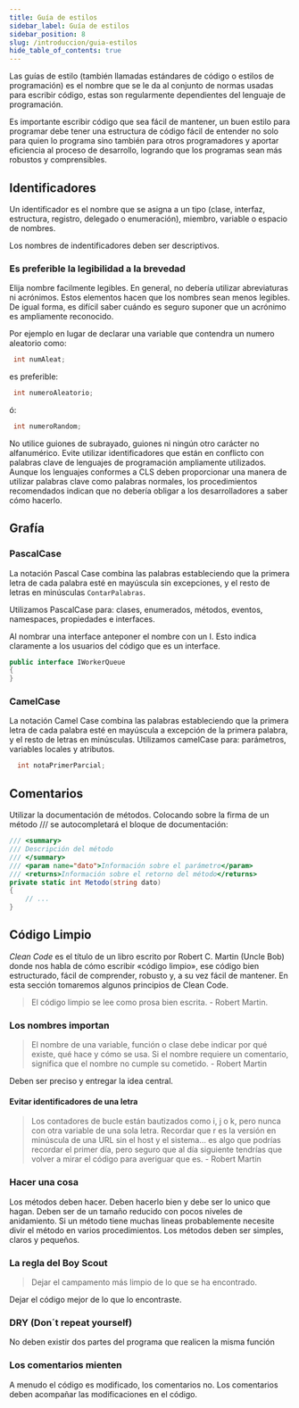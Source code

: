 ```yaml
---
title: Guía de estilos
sidebar_label: Guía de estilos
sidebar_position: 8
slug: /introduccion/guia-estilos
hide_table_of_contents: true
---
```


Las guías de estilo (también llamadas estándares de código o estilos de programación) es el nombre que se le da al conjunto de normas usadas para escribir código, estas son regularmente dependientes del lenguaje de programación. 

Es importante escribir código que sea fácil de mantener, un buen estilo para programar debe tener una estructura de código fácil de entender no solo para quien lo programa sino también para otros programadores y aportar eficiencia al proceso de desarrollo, logrando que los programas sean más robustos y comprensibles.




## Identificadores

Un identificador es el nombre que se asigna a un tipo (clase, interfaz, estructura, registro, delegado o enumeración), miembro, variable o espacio de nombres.

Los nombres de indentificadores deben ser descriptivos. 



### Es preferible la legibilidad a la brevedad

Elija nombre facilmente legibles. En general, no debería utilizar abreviaturas ni acrónimos. Estos elementos hacen 
que los nombres sean menos legibles. De igual forma, es difícil saber cuándo es 
seguro suponer que un acrónimo es ampliamente reconocido. 

Por ejemplo en lugar de declarar una variable que contendra un numero aleatorio como:

 ```csharp
  int numAleat;
  ```

es preferible:

 ```csharp
  int numeroAleatorio;
  ```
ó:

 ```csharp
  int numeroRandom;
  ```

No utilice guiones de subrayado, guiones ni ningún otro carácter no alfanumérico. Evite utilizar identificadores que están en conflicto con palabras clave de lenguajes 
de programación ampliamente utilizados. Aunque los lenguajes conformes a CLS 
deben proporcionar una manera de utilizar palabras clave como palabras normales, 
los procedimientos recomendados indican que no debería obligar a los 
desarrolladores a saber cómo hacerlo.  


## Grafía

### PascalCase

La notación Pascal Case combina las palabras estableciendo que la primera letra de cada palabra esté en mayúscula sin excepciones, y el resto de letras en minúsculas ``ContarPalabras``.

Utilizamos PascalCase para: clases, enumerados, métodos, eventos, namespaces, propiedades e interfaces.

Al nombrar una interface anteponer el nombre con un I. Esto indica claramente a los usuarios del código que es un interface.


 ```csharp
public interface IWorkerQueue
{
}
  ```
### CamelCase

La notación Camel Case combina las palabras estableciendo que la primera letra de cada palabra esté en mayúscula a excepción de la primera palabra, y el resto de letras en minúsculas. 
Utilizamos camelCase para: parámetros, variables locales y atributos.

```csharp
  int notaPrimerParcial;
  ```

  
## Comentarios

Utilizar la documentación de métodos. Colocando sobre la firma de un método /// se 
autocompletará el bloque de documentación:


 ```csharp
/// <summary> 
/// Descripción del método 
/// </summary> 
/// <param name="dato">Información sobre el parámetro</param> 
/// <returns>Información sobre el retorno del método</returns> 
private static int Metodo(string dato)
{
     // ...
}
  ```


## Código Limpio

*Clean Code* es el título de un libro escrito por Robert C. Martin (Uncle Bob) donde nos habla de cómo escribir «código limpio», ese código bien estructurado, fácil de comprender, robusto y, a su vez fácil de mantener. En esta sección tomaremos algunos principios de Clean Code.

> El código limpio se lee como prosa bien escrita. - 
Robert Martin.

### Los nombres importan

> El nombre de una variable, función o clase debe indicar por qué existe, qué hace y cómo se usa. Si el nombre requiere un comentario, significa que el nombre no cumple su cometido. -
Robert Martin

Deben ser preciso y entregar la idea central.

#### Evitar identificadores de una letra

> Los contadores de bucle están bautizados como i, j o k, pero nunca con otra variable de una sola letra. Recordar que r es la versión en minúscula de una URL sin el host y el sistema… es algo que podrías recordar el primer día, pero seguro que al día siguiente tendrías que volver a mirar el código para averiguar que es. -
Robert Martin

### Hacer una cosa

Los métodos deben hacer. Deben hacerlo bien y debe ser lo unico que hagan. 
Deben ser de un tamaño reducido con pocos niveles de anidamiento. Si un método tiene muchas lineas probablemente necesite divir el método en varios procedimientos. Los métodos deben ser simples, claros y pequeños.

### La regla del Boy Scout

> Dejar el campamento más limpio de lo que se ha encontrado.

Dejar el código mejor de lo que lo encontraste.

### DRY (Don´t repeat yourself)

No deben existir dos partes del programa que realicen la misma función

### Los comentarios mienten

A menudo el código es modificado, los comentarios no. Los comentarios deben acompañar las modificaciones en el código.









